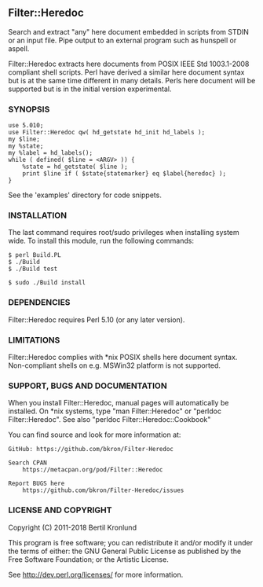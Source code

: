## Filter::Heredoc

Search and extract "any" here document embedded in scripts from STDIN or an
input file. Pipe output to an external program such as hunspell or aspell.

Filter::Heredoc extracts here documents from POSIX IEEE Std 1003.1-2008
compliant shell scripts. Perl have derived a similar here document syntax
but is at the same time different in many details. Perls here document will
be supported but is in the initial version experimental. 

### SYNOPSIS

    use 5.010;
    use Filter::Heredoc qw( hd_getstate hd_init hd_labels );
    my $line;
    my %state;
    my %label = hd_labels();
    while ( defined( $line = <ARGV> )) {
        %state = hd_getstate( $line );
        print $line if ( $state{statemarker} eq $label{heredoc} );
    }

See the 'examples' directory for code snippets.

### INSTALLATION

The last command requires root/sudo privileges when installing
system wide. To install this module, run the following commands:

    $ perl Build.PL
    $ ./Build
    $ ./Build test
    
    $ sudo ./Build install

### DEPENDENCIES

Filter::Heredoc requires Perl 5.10 (or any later version).


### LIMITATIONS

Filter::Heredoc complies with *nix POSIX shells here document syntax.
Non-compliant shells on e.g. MSWin32 platform is not supported.


### SUPPORT, BUGS AND DOCUMENTATION

When you install Filter::Heredoc, manual pages will automatically be
installed. On *nix systems, type "man Filter::Heredoc" or
"perldoc Filter::Heredoc". See also "perldoc Filter::Heredoc::Cookbook"

You can find source and look for more information at:

    GitHub: https://github.com/bkron/Filter-Heredoc
    
    Search CPAN
        https://metacpan.org/pod/Filter::Heredoc    
    
    Report BUGS here
        https://github.com/bkron/Filter-Heredoc/issues

### LICENSE AND COPYRIGHT

Copyright (C) 2011-2018 Bertil Kronlund

This program is free software; you can redistribute it and/or modify it
under the terms of either: the GNU General Public License as published
by the Free Software Foundation; or the Artistic License.

See http://dev.perl.org/licenses/ for more information.

